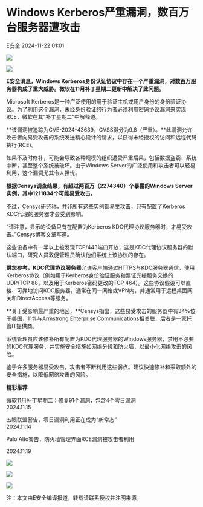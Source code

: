 #  Windows Kerberos严重漏洞，数百万台服务器遭攻击   
 E安全   2024-11-22 01:01  
  
![](https://mmbiz.qpic.cn/sz_mmbiz_jpg/QmbJGbR2j6ylOmP5V7JstQwqRc78nIGth6tqjJElaxeKZ4l6nSSyvZntciaUjic7OwjyBdMHca1fHic6icQqX4xbQQ/640?wx_fmt=jpeg&from=appmsg "")  
  
![](https://mmbiz.qpic.cn/sz_mmbiz_jpg/QmbJGbR2j6ylOmP5V7JstQwqRc78nIGtGf3dcKEM6TjsMhDPZNoiaOa5Z93fwmrvu441OQ8aQ6wjgO7VADO35zA/640?wx_fmt=jpeg&from=appmsg "")  
  
  
**E安全消息，Windows Kerberos身份认证协议中存在一个严重漏洞，对数百万服务器构成了重大威胁。微软在11月补丁星期二更新中解决了此问题。**  
  
  
Microsoft Kerberos是一种广泛使用的用于验证主机或用户身份的身份验证协议。为了利用这个漏洞，未经身份验证的行为者必须利用密码协议漏洞来实现RCE，微软在其“补丁星期二”中解释道。  
  
  
**该漏洞被追踪为CVE-2024-43639，CVSS得分为9.8（严重）。**此漏洞允许攻击者向易受攻击的系统发送精心设计的请求，以获得未经授权的访问和远程代码执行(RCE)。  
  
  
如果不及时修补，可能会导致各种规模的组织遭受严重后果，包括数据盗窃、系统中断，甚至整个系统被破坏。由于Windows Server的广泛使用和攻击者可以轻易利用，这个漏洞尤其令人担忧。  
  
  
**根据Censys调查结果，有超过两百万（2274340）个暴露的Windows Server实例，其中1211834个可能易受攻击。**  
  
  
不过，Censys研究称，并非所有这些实例都易受攻击，只有配置了Kerberos KDC代理的服务器才会受到影响。  
  
  
“请注意，显示的设备只有在配置为Kerberos KDC代理协议服务器时，才易受攻击。”Censys博客文章写道。  
  
  
这些设备中有一半以上被发现TCP/443端口开放，这是KDC代理协议服务器的默认端口，研究人员敦促管理员确认他们系统上该协议的存在。  
  
  
**供您参考，KDC代理协议服务器**允许客户端通过HTTPS与KDC服务器通信，使用Kerberos协议（例如用于Kerberos身份验证服务和票证光栅服务交换的UDP/TCP 88，以及用于Kerberos密码更改的TCP 464）。这些协议假设可以直接、可靠地访问KDC服务器，通常在同一网络或VPN内，并通常用于远程桌面网关和DirectAccess等服务。  
  
  
**关于受影响最严重的地区，**Censys指出，这些易受攻击的服务器中有34%位于美国，11%与Armstrong Enterprise Communications相关联，后者是一家托管IT提供商。  
  
  
系统管理员应该修补所有配置为KDC代理服务器的Windows服务器，禁用不必要的KDC代理服务，并实施安全措施如网络分段和防火墙，以最小化网络攻击的风险。  
  
  
鉴于许多服务器易受攻击，攻击者不断利用这些弱点。建议快速修补和采取额外的安全措施，以降低网络攻击的风险。  
  
  
  
**精彩推荐**  
  
  
微软11月补丁星期二：修复91个漏洞，包含4个零日漏洞  
2024.11.15  
  
[](http://mp.weixin.qq.com/s?__biz=MzI4MjA1MzkyNA==&mid=2655347993&idx=1&sn=029f276994bab0e5572dded3d81f223c&chksm=f02e1952c75990441ba555d82104c4a49a754017b7a324c29c1f426b0ba9b2c5532f2309e0dd&scene=21#wechat_redirect)  
  
  
五眼联盟警告，零日漏洞利用正在成为“新常态”  
2024.11.14  
  
[](http://mp.weixin.qq.com/s?__biz=MzI4MjA1MzkyNA==&mid=2655347981&idx=1&sn=4ea51d5d9163381c229194d6dcce6833&chksm=f02e1946c75990504d5c8aba874223a013df25f97a7399a96e053033c4a67526600c836b13c1&scene=21#wechat_redirect)  
  
  
Palo Alto警告，防火墙管理界面RCE漏洞被攻击者利用  
  
2024.11.19  
  
[](http://mp.weixin.qq.com/s?__biz=MzI4MjA1MzkyNA==&mid=2655348005&idx=1&sn=4c930728fafc77e04d44557a763f493e&chksm=f02e196ec759907822c3df98a751c7bd50774a2c551f4cf92f721b23e9006f74c8ca72995f99&scene=21#wechat_redirect)  
  
  
  
![](https://mmbiz.qpic.cn/sz_mmbiz_jpg/QmbJGbR2j6xuwKC3XZa5PZwOfyW4oy9y2uKJLHcg0LnRAXiaicvdMTgLgKoxoVJZfmQxUensppSZJSmnIbX3dNiaQ/640?wx_fmt=other&from=appmsg&wxfrom=5&wx_lazy=1&wx_co=1&tp=webp "")  
  
![](https://mmbiz.qpic.cn/sz_mmbiz_jpg/QmbJGbR2j6xuwKC3XZa5PZwOfyW4oy9ypIV3ItH0hiazjtk1Qe8wQJHLiaMTtfDZD9UnHrctGwbbbx9NLsQibCa0Q/640?wx_fmt=other&from=appmsg&wxfrom=5&wx_lazy=1&wx_co=1&tp=webp "")  
  
![](https://mmbiz.qpic.cn/sz_mmbiz_jpg/QmbJGbR2j6xuwKC3XZa5PZwOfyW4oy9ynjicbtVrTnA8w5v2sLoAjkictk1u5uVGJZ9MMouKDLUqsqXRZjkhU84A/640?wx_fmt=other&from=appmsg&wxfrom=5&wx_lazy=1&wx_co=1&tp=webp "")  
  
注：本文由E安全编译报道，转载请联系授权并注明来源。  
  
